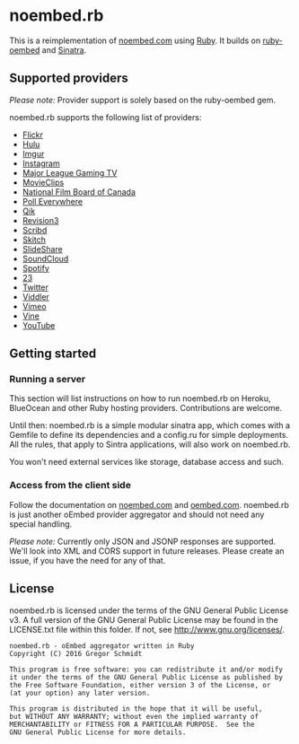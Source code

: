 noembed.rb
==========

This is a reimplementation of [noembed.com](https://noembed.com/) using
[Ruby](https://ruby-lang.org). It builds on
[ruby-oembed](https://github.com/judofyr/ruby-oembed) and
[Sinatra](http://www.sinatrarb.com/).


Supported providers
-------------------

*Please note:* Provider support is solely based on the ruby-oembed gem.

noembed.rb supports the following list of providers:

  * [Flickr](https://flickr.com/)
  * [Hulu](http://www.hulu.com/)
  * [Imgur](https://imgur.com/)
  * [Instagram](https://www.instagram.com/)
  * [Major League Gaming TV](http://tv.majorleaguegaming.com/)
  * [MovieClips](http://www.movieclips.com/)
  * [National Film Board of Canada](https://www.nfb.ca/)
  * [Poll Everywhere](https://www.polleverywhere.com/)
  * [Qik](https://www.skype.com/en/qik/)
  * [Revision3](https://revision3.com/)
  * [Scribd](https://www.scribd.com/)
  * [Skitch](https://evernote.com/skitch/)
  * [SlideShare](http://www.slideshare.net/)
  * [SoundCloud](https://soundcloud.com/)
  * [Spotify](https://www.spotify.com/)
  * [23](http://23hq.com/)
  * [Twitter](https://twitter.com/)
  * [Viddler](http://www.viddler.com/)
  * [Vimeo](https://vimeo.com/)
  * [Vine](https://vine.co/)
  * [YouTube](https://youtube.com/)


Getting started
---------------

### Running a server

This section will list instructions on how to run noembed.rb on Heroku,
BlueOcean and other Ruby hosting providers. Contributions are welcome.

Until then: noembed.rb is a simple modular sinatra app, which comes with a
Gemfile to define its dependencies and a config.ru for simple deployments. All
the rules, that apply to Sintra applications, will also work on noembed.rb.

You won't need external services like storage, database access and such.


### Access from the client side

Follow the documentation on [noembed.com](https://www.noembed.com) and
[oembed.com](https://www.oembed.com). noembed.rb is just another oEmbed provider
aggregator and should not need any special handling.

*Please note:* Currently only JSON and JSONP responses are supported. We'll look
into XML and CORS support in future releases. Please create an issue, if you
have the need for any of that.


License
-------

noembed.rb is licensed under the terms of the GNU General Public License v3.  A
full version of the GNU General Public License may be found in the LICENSE.txt
file within this folder. If not, see http://www.gnu.org/licenses/.


    noembed.rb - oEmbed aggregator written in Ruby
    Copyright (C) 2016 Gregor Schmidt

    This program is free software: you can redistribute it and/or modify
    it under the terms of the GNU General Public License as published by
    the Free Software Foundation, either version 3 of the License, or
    (at your option) any later version.

    This program is distributed in the hope that it will be useful,
    but WITHOUT ANY WARRANTY; without even the implied warranty of
    MERCHANTABILITY or FITNESS FOR A PARTICULAR PURPOSE.  See the
    GNU General Public License for more details.

